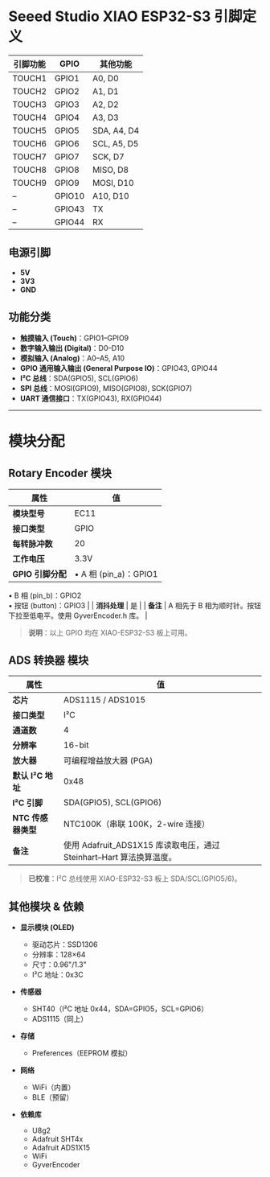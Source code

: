 # Seeed Studio XIAO ESP32-S3 引脚定义

| 引脚功能 | GPIO   | 其他功能      |
| -------- | ------ | ------------ |
| TOUCH1   | GPIO1  | A0, D0       |
| TOUCH2   | GPIO2  | A1, D1       |
| TOUCH3   | GPIO3  | A2, D2       |
| TOUCH4   | GPIO4  | A3, D3       |
| TOUCH5   | GPIO5  | SDA, A4, D4  |
| TOUCH6   | GPIO6  | SCL, A5, D5  |
| TOUCH7   | GPIO7  | SCK, D7      |
| TOUCH8   | GPIO8  | MISO, D8     |
| TOUCH9   | GPIO9  | MOSI, D10    |
| –        | GPIO10 | A10, D10     |
| –        | GPIO43 | TX           |
| –        | GPIO44 | RX           |

## 电源引脚
- **5V**
- **3V3**
- **GND**

## 功能分类

- **触摸输入 (Touch)**：GPIO1–GPIO9
- **数字输入输出 (Digital)**：D0–D10
- **模拟输入 (Analog)**：A0–A5, A10
- **GPIO 通用输入输出 (General Purpose IO)**：GPIO43, GPIO44
- **I²C 总线**：SDA(GPIO5), SCL(GPIO6)
- **SPI 总线**：MOSI(GPIO9), MISO(GPIO8), SCK(GPIO7)
- **UART 通信接口**：TX(GPIO43), RX(GPIO44)

---

# 模块分配

## Rotary Encoder 模块

| 属性                     | 值                                                                   |
| ------------------------ | -------------------------------------------------------------------- |
| **模块型号**             | EC11                                                                 |
| **接口类型**             | GPIO                                                                 |
| **每转脉冲数**           | 20                                                                   |
| **工作电压**             | 3.3V                                                                 |
| **GPIO 引脚分配**        | • A 相 (pin_a)：GPIO1  
• B 相 (pin_b)：GPIO2  
• 按钮 (button)：GPIO3  |
| **消抖处理**             | 是                                                                   |
| **备注**                 | A 相先于 B 相为顺时针。按钮下拉至低电平。使用 GyverEncoder.h 库。 |

> **说明**：以上 GPIO 均在 XIAO-ESP32-S3 板上可用。

## ADS 转换器 模块

| 属性                   | 值                                              |
| ---------------------- | ----------------------------------------------- |
| **芯片**               | ADS1115 / ADS1015                               |
| **接口类型**           | I²C                                             |
| **通道数**             | 4                                               |
| **分辨率**             | 16-bit                                          |
| **放大器**             | 可编程增益放大器 (PGA)                          |
| **默认 I²C 地址**      | 0x48                                            |
| **I²C 引脚**           | SDA(GPIO5), SCL(GPIO6)                          |
| **NTC 传感器类型**     | NTC100K（串联 100K，2-wire 连接）               |
| **备注**               | 使用 Adafruit_ADS1X15 库读取电压，通过 Steinhart–Hart 算法换算温度。 |

> **已校准**：I²C 总线使用 XIAO-ESP32-S3 板上 SDA/SCL(GPIO5/6)。

## 其他模块 & 依赖

- **显示模块 (OLED)**  
  - 驱动芯片：SSD1306  
  - 分辨率：128×64  
  - 尺寸：0.96"/1.3"  
  - I²C 地址：0x3C

- **传感器**  
  - SHT40（I²C 地址 0x44，SDA=GPIO5，SCL=GPIO6）  
  - ADS1115（同上）

- **存储**  
  - Preferences（EEPROM 模拟）

- **网络**  
  - WiFi（内置）  
  - BLE（预留）

- **依赖库**  
  - U8g2  
  - Adafruit SHT4x  
  - Adafruit ADS1X15  
  - WiFi  
  - GyverEncoder

